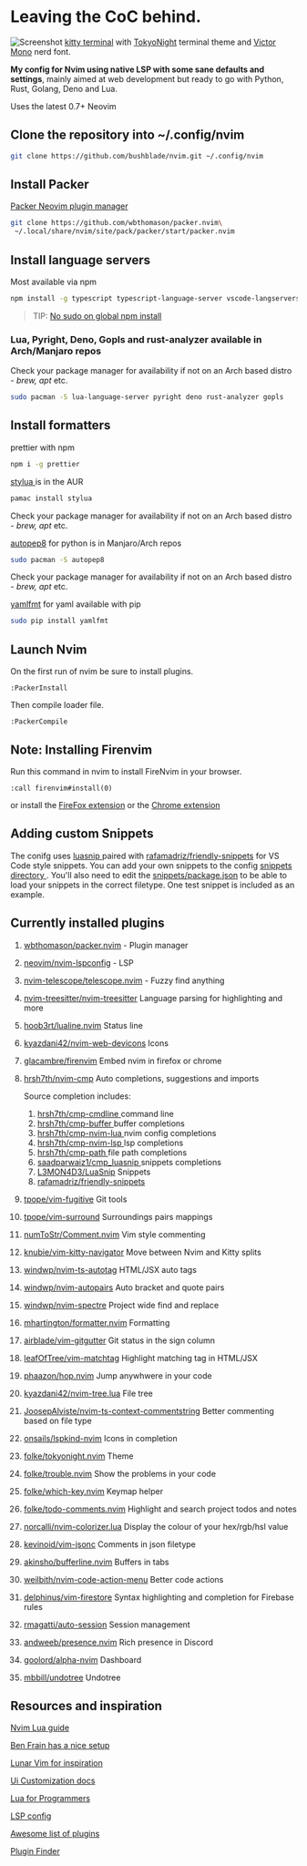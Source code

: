 # Leaving the CoC behind.

![Screenshot](https://res.cloudinary.com/bushblade/image/upload/v1650398285/nvim-screenshot.webp)
[kitty terminal](https://sw.kovidgoyal.net/kitty/) with [TokyoNight](https://sw.kovidgoyal.net/kitty/) terminal theme and [Victor Mono](https://github.com/ryanoasis/nerd-fonts/tree/master/patched-fonts/VictorMono) nerd font.

**My config for Nvim using native LSP with some sane defaults and settings**, mainly
aimed at web development but ready to go with Python, Rust, Golang, Deno and Lua.

Uses the latest 0.7+ Neovim

## Clone the repository into ~/.config/nvim

```bash
git clone https://github.com/bushblade/nvim.git ~/.config/nvim
```

## Install Packer

[ Packer Neovim plugin manager ](https://github.com/wbthomason/packer.nvim)

```bash
git clone https://github.com/wbthomason/packer.nvim\
 ~/.local/share/nvim/site/pack/packer/start/packer.nvim
```

## Install language servers

Most available via npm

```bash
npm install -g typescript typescript-language-server vscode-langservers-extracted vls @tailwindcss/language-server yaml-language-server @prisma/language-server emmet-ls neovim graphql-language-service-cli graphql-language-service-server

```

> TIP: [No sudo on global npm install](https://github.com/sindresorhus/guides/blob/main/npm-global-without-sudo.md)

### Lua, Pyright, Deno, Gopls and rust-analyzer available in Arch/Manjaro repos

Check your package manager for availability if not on an Arch based distro -
_brew, apt_ etc.

```bash
sudo pacman -S lua-language-server pyright deno rust-analyzer gopls
```

## Install formatters

prettier with npm

```bash
npm i -g prettier
```

[ stylua ](https://github.com/JohnnyMorganz/StyLua) is in the AUR

```bash
pamac install stylua
```

Check your package manager for availability if not on an Arch based distro -
_brew, apt_ etc.

[autopep8](https://pypi.org/project/autopep8/) for python is in Manjaro/Arch
repos

```bash
sudo pacman -S autopep8
```

Check your package manager for availability if not on an Arch based distro -
_brew, apt_ etc.

[yamlfmt](https://pypi.org/project/yamlfmt/) for yaml available with pip

```bash
sudo pip install yamlfmt
```

## Launch Nvim

On the first run of nvim be sure to install plugins.

`:PackerInstall`

Then compile loader file.

`:PackerCompile`

## Note: Installing Firenvim

Run this command in nvim to install FireNvim in your browser.

```
:call firenvim#install(0)
```

or install the [FireFox extension](https://addons.mozilla.org/en-GB/firefox/addon/firenvim/)
or the [Chrome extension](https://chrome.google.com/webstore/detail/firenvim/egpjdkipkomnmjhjmdamaniclmdlobbo?hl=en)

## Adding custom Snippets

The conifg uses [ luasnip ](https://github.com/saadparwaiz1/cmp_luasnip) paired
with [rafamadriz/friendly-snippets](https://github.com/rafamadriz/friendly-snippets) for VS Code style snippets.
You can add your own snippets to the config [ snippets directory ](./snippets).
You'll also need to edit the [snippets/package.json](./snippets/package.json) to
be able to load your snippets in the correct filetype.
One test snippet is included as an example.

## Currently installed plugins

1. [wbthomason/packer.nvim](https://github.com/wbthomason/packer.nvim) - Plugin manager
2. [neovim/nvim-lspconfig](https://github.com/neovim/nvim-lspconfig) - LSP
3. [nvim-telescope/telescope.nvim](https://github.com/nvim-telescope/telescope.nvim) - Fuzzy find anything
4. [nvim-treesitter/nvim-treesitter](https://github.com/nvim-treesitter/nvim-treesitter) Language parsing for highlighting and more
5. [hoob3rt/lualine.nvim](https://github.com/hoob3rt/lualine.nvim) Status line
6. [kyazdani42/nvim-web-devicons](https://github.com/kyazdani42/nvim-web-devicons) Icons
7. [glacambre/firenvim](https://github.com/glacambre/firenvim) Embed nvim in firefox or chrome
8. [hrsh7th/nvim-cmp](https://github.com/hrsh7th/nvim-cmp) Auto completions, suggestions and imports

   Source completion includes:

   1. [ hrsh7th/cmp-cmdline ](https://github.com/hrsh7th/cmp-cmdline) command line
   2. [ hrsh7th/cmp-buffer ](https://github.com/hrsh7th/cmp-buffer) buffer completions
   3. [ hrsh7th/cmp-nvim-lua ](https://github.com/hrsh7th/cmp-nvim-lua) nvim config completions
   4. [ hrsh7th/cmp-nvim-lsp ](https://github.com/hrsh7th/cmp-nvim-lsp) lsp completions
   5. [ hrsh7th/cmp-path ](https://github.com/hrsh7th/cmp-path) file path completions
   6. [ saadparwaiz1/cmp_luasnip ](https://github.com/saadparwaiz1/cmp_luasnip) snippets completions
   7. [L3MON4D3/LuaSnip](https://github.com/L3MON4D3/LuaSnip) Snippets
   8. [rafamadriz/friendly-snippets](https://github.com/rafamadriz/friendly-snippets)

9. [tpope/vim-fugitive](https://github.com/tpope/vim-fugitive) Git tools
10. [tpope/vim-surround](https://github.com/tpope/vim-surround) Surroundings
    pairs mappings
11. [numToStr/Comment.nvim](https://github.com/numToStr/Comment.nvim) Vim style
    commenting
12. [knubie/vim-kitty-navigator](https://github.com/knubie/vim-kitty-navigator)
    Move between Nvim and Kitty splits
13. [windwp/nvim-ts-autotag](https://github.com/windwp/nvim-ts-autotag) HTML/JSX
    auto tags
14. [windwp/nvim-autopairs](https://github.com/windwp/nvim-autopairs) Auto bracket
    and quote pairs
15. [windwp/nvim-spectre](https://github.com/windwp/nvim-spectre) Project wide
    find and replace
16. [mhartington/formatter.nvim](https://github.com/mhartington/formatter.nvim)
    Formatting
17. [airblade/vim-gitgutter](https://github.com/airblade/vim-gitgutter) Git status
    in the sign column
18. [leafOfTree/vim-matchtag](https://github.com/leafOfTree/vim-matchtag)
    Highlight matching tag in HTML/JSX
19. [phaazon/hop.nvim](https://github.com/phaazon/hop.nvim) Jump anywhwere in
    your code
20. [kyazdani42/nvim-tree.lua](https://github.com/kyazdani42/nvim-tree.lua) File
    tree
21. [JoosepAlviste/nvim-ts-context-commentstring](https://github.com/JoosepAlviste/nvim-ts-context-commentstring) Better commenting based on file type
22. [onsails/lspkind-nvim](https://github.com/onsails/lspkind-nvim) Icons in
    completion
23. [folke/tokyonight.nvim](https://github.com/folke/tokyonight.nvim) Theme
24. [folke/trouble.nvim](https://github.com/folke/trouble.nvim) Show the problems
    in your code
25. [folke/which-key.nvim](https://github.com/folke/which-key.nvim) Keymap helper
26. [folke/todo-comments.nvim](https://github.com/folke/todo-comments.nvim)
    Highlight and search project todos and notes
27. [norcalli/nvim-colorizer.lua](https://github.com/norcalli/nvim-colorizer.lua)
    Display the colour of your hex/rgb/hsl value
28. [kevinoid/vim-jsonc](https://github.com/kevinoid/vim-jsonc) Comments in json
    filetype
29. [akinsho/bufferline.nvim](https://github.com/akinsho/bufferline.nvim) Buffers
    in tabs
30. [weilbith/nvim-code-action-menu](https://github.com/ahmedkhalf/weilbith/nvim-code-action-menu) Better code actions
31. [delphinus/vim-firestore](https://github.com/delphinus/vim-firestore) Syntax
    highlighting and completion for Firebase rules
32. [rmagatti/auto-session](https://github.com/rmagatti/auto-session) Session
    management
33. [andweeb/presence.nvim](https://github.com/andweeb/presence.nvim) Rich
    presence in Discord
34. [goolord/alpha-nvim](https://github.com/goolord/alpha-nvim) Dashboard
35. [mbbill/undotree](https://github.com/mbbill/undotree) Undotree

## Resources and inspiration

[Nvim Lua guide](https://github.com/nanotee/nvim-lua-guide)

[Ben Frain has a nice setup](https://gist.github.com/benfrain/97f2b91087121b2d4ba0dcc4202d252f)

[Lunar Vim for inspiration](https://github.com/ChristianChiarulli/LunarVim)

[Ui Customization docs](https://github.com/neovim/nvim-lspconfig/wiki/UI-customization#change-diagnostic-symbols-in-the-sign-column-gutter)

[Lua for Programmers](https://ebens.me/post/lua-for-programmers-part-1/)

[LSP config](https://github.com/neovim/nvim-lspconfig/blob/master/doc/server_configurations.md)

[Awesome list of plugins](https://github.com/rockerBOO/awesome-neovim)

[Plugin Finder](https://neovimcraft.com/)
